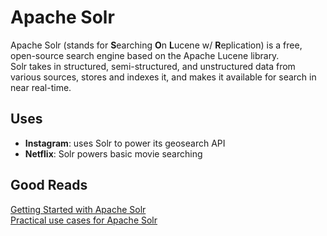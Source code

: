 <h1>Apache Solr</h1>
  <p>Apache Solr (stands for <b>S</b>earching <b>O</b>n <b>L</b>ucene w/ <b>R</b>eplication) is a free, open-source search engine based on the Apache Lucene library. <br/>
     Solr takes in structured, semi-structured, and unstructured data from various sources, stores and indexes it, and makes it available for search in near real-time.
  </p>
  <h2>Uses</h2>
    <ul>
      <li><b>Instagram</b>: uses Solr to power its geosearch API</li>
      <li><b>Netflix</b>: Solr powers basic movie searching</li>
    </ul>
  <h2>Good Reads</h2>
    <a href="https://sematext.com/guides/solr/">Getting Started with Apache Solr</a><br>
    <a href="https://subscription.packtpub.com/book/big_data_and_business_intelligence/9781783981748/1/ch01lvl1sec12/practical-use-cases-for-apache-solr">Practical use cases for Apache Solr</a>
    
  
  
  
  